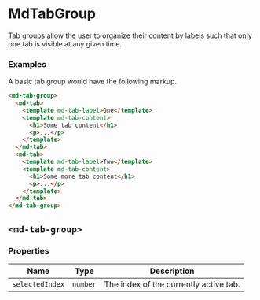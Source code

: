 # MdTabGroup
Tab groups allow the user to organize their content by labels such that only one tab is visible at any given time.

### Examples
A basic tab group would have the following markup.
```html
<md-tab-group>
  <md-tab>
    <template md-tab-label>One</template>
    <template md-tab-content>
      <h1>Some tab content</h1>
      <p>...</p>
    </template>
  </md-tab>
  <md-tab>
    <template md-tab-label>Two</template>
    <template md-tab-content>
      <h1>Some more tab content</h1>
      <p>...</p>
    </template>
  </md-tab>
</md-tab-group>
```

## `<md-tab-group>`
### Properties

| Name | Type | Description |
| --- | --- | --- |
| `selectedIndex` | `number` | The index of the currently active tab. |

